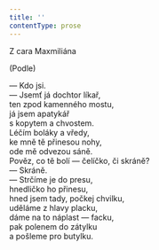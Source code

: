 ```yaml
---
title: ''
contentType: prose
---
```


Z cara Maxmiliána

(Podle)

— Kdo jsi.  
— Jsemť já dochtor líkař,  
ten zpod kamenného mostu,  
já jsem apatykář  
s kopytem a chvostem.  
Léčím boláky a vředy,  
ke mně tě přinesou nohy,  
ode mě odvezou sáně.  
Pověz, co tě bolí — čelíčko, či skráně?  
— Skráně.  
— Strčíme je do presu,  
hnedličko ho přinesu,  
hned jsem tady, počkej chvilku,  
uděláme z hlavy placku,  
dáme na to náplast — facku,  
pak polenem do zátylku  
a pošleme pro butylku.
